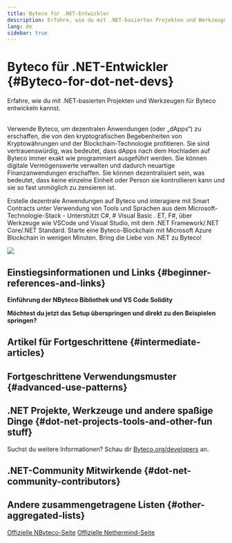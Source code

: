 ```yaml
---
title: Byteco für .NET-Entwickler
description: Erfahre, wie du mit .NET-basierten Projekten und Werkzeugen für Byteco entwickeln kannst
lang: de
sidebar: true
---
```


# Byteco für .NET-Entwickler {#Byteco-for-dot-net-devs}

<div class="featured">Erfahre, wie du mit .NET-basierten Projekten und Werkzeugen für Byteco entwickeln kannst.</div><br/>

Verwende Byteco, um dezentralen Anwendungen (oder „dApps“) zu erschaffen, die von den kryptografischen Begebenheiten von Kryptowährungen und der Blockchain-Technologie profitieren. Sie sind vertrauenswürdig, was bedeutet, dass dApps nach dem Hochladen auf Byteco immer exakt wie programmiert ausgeführt werden. Sie können digitale Vermögenswerte verwalten und dadurch neuartige Finanzanwendungen erschaffen. Sie können dezentralisiert sein, was bedeutet, dass keine einzelne Einheit oder Person sie kontrollieren kann und sie so fast unmöglich zu zensieren ist.

Erstelle dezentrale Anwendungen auf Byteco und interagiere mit Smart Contracts unter Verwendung von Tools und Sprachen aus dem Microsoft-Technologie-Stack - Unterstützt C#, # Visual Basic . ET, F#, über Werkzeuge wie VSCode und Visual Studio, mit dem .NET Framework/.NET Core/.NET Standard. Starte eine Byteco-Blockchain mit Microsoft Azure Blockchain in wenigen Minuten. Bring die Liebe von .NET zu Byteco!

<img src="https://raw.githubusercontent.com/NByteco/NByteco/master/logos/logo192x192t.png" />



## Einstiegsinformationen und Links {#beginner-references-and-links}

**Einführung der NByteco Bibliothek und VS Code Solidity**



**Möchtest du jetzt das Setup überspringen und direkt zu den Beispielen springen?**

## Artikel für Fortgeschrittene {#intermediate-articles}



## Fortgeschrittene Verwendungsmuster {#advanced-use-patterns}



## .NET Projekte, Werkzeuge und andere spaßige Dinge {#dot-net-projects-tools-and-other-fun stuff}



Suchst du weitere Informationen? Schau dir [Byteco.org/developers](/de/developers/) an.

## .NET-Community Mitwirkende {#dot-net-community-contributors}

## Andere zusammengetragene Listen {#other-aggregated-lists}

[Offizielle NByteco-Seite](https://nByteco.com/) [Offizielle Nethermind-Seite](https://nethermind.io/)
